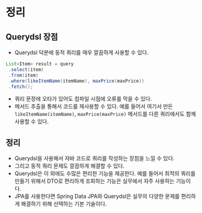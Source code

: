 # 정리
## Querydsl 장점
- Querydsl 덕분에 동적 쿼리를 매우 깔끔하게 사용할 수 있다.
```java
List<Item> result = query
 .select(item)
 .from(item)
 .where(likeItemName(itemName), maxPrice(maxPrice))
 .fetch();
```
- 쿼리 문장에 오타가 있어도 컴파일 시점에 오류를 막을 수 있다.
- 메서드 추출을 통해서 코드를 재사용할 수 있다. 예를 들어서 여기서 만든 `likeItemName(itemName)`,
`maxPrice(maxPrice)` 메서드를 다른 쿼리에서도 함께 사용할 수 있다.

## 정리
- Querydsl을 사용해서 자바 코드로 쿼리를 작성하는 장점을 느낄 수 있다.
- 그리고 동적 쿼리 문제도 깔끔하게 해결할 수 있다.
- Querydsl은 이 외에도 수많은 편리한 기능을 제공한다. 예를 들어서 최적의 쿼리를 만들기 위해서
DTO로 편리하게 조회하는 기능은 실무에서 자주 사용하는 기능이다.
- JPA를 사용한다면 Spring Data JPA와 Querydsl은 실무의 다양한 문제를 편리하게 해결하기 위해 선택하는
기본 기술이다.

